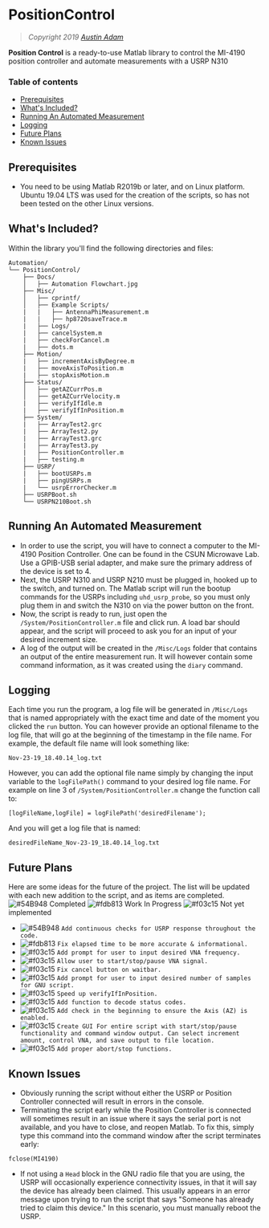 # PositionControl

> *Copyright 2019 [Austin Adam](https://github.com/Ugikie)*

**Position Control** is a ready-to-use Matlab library to control the MI-4190 position controller and automate measurements with a USRP N310


### Table of contents

- [Prerequisites](#prerequisites)
- [What's Included?](#whats-included?)
- [Running An Automated Measurement](#running-an-automated-measurement)
- [Logging](#logging)
- [Future Plans](#future-plans)
- [Known Issues](#known-issues)


## Prerequisites
- You need to be using Matlab R2019b or later, and on Linux platform. Ubuntu 19.04 LTS was used for the creation of the scripts, so has not been tested on the other Linux versions.

## What's Included?

Within the library you'll find the following directories and files:

```text
Automation/
└── PositionControl/
    ├── Docs/
    │   ├── Automation Flowchart.jpg
    ├── Misc/
    │   ├── cprintf/
    │   ├── Example Scripts/
    |   |   ├── AntennaPhiMeasurement.m
    |   |   ├── hp8720saveTrace.m
    |   ├── Logs/
    |   ├── cancelSystem.m
    |   ├── checkForCancel.m
    |   ├── dots.m
    ├── Motion/
    |   ├── incrementAxisByDegree.m
    |   ├── moveAxisToPosition.m
    |   ├── stopAxisMotion.m
    ├── Status/
    │   ├── getAZCurrPos.m
    │   ├── getAZCurrVelocity.m
    |   ├── verifyIfIdle.m
    |   ├── verifyIfInPosition.m
    ├── System/
    |   ├── ArrayTest2.grc
    |   ├── ArrayTest2.py
    |   ├── ArrayTest3.grc
    |   ├── ArrayTest3.py
    |   ├── PositionController.m
    |   ├── testing.m
    ├── USRP/
    |   ├── bootUSRPs.m
    |   ├── pingUSRPs.m
    |   └── usrpErrorChecker.m
    ├── USRPBoot.sh
    └── USRPN210Boot.sh
```

## Running An Automated Measurement
- In order to use the script, you will have to connect a computer to the MI-4190 Position Controller. One can be found in the CSUN Microwave Lab. Use a GPIB-USB serial adapter, and make sure the primary address of the device is set to 4. 
- Next, the USRP N310 and USRP N210 must be plugged in, hooked up to the switch, and turned on. The Matlab script will run the bootup commands for the USRPs including `uhd_usrp_probe`, so you must only plug them in and switch the N310 on via the power button on the front.
- Now, the script is ready to run, just open the `/System/PositionController.m` file and click run. A load bar should appear, and the script will proceed to ask you for an input of your desired increment size.
- A log of the output will be created in the `/Misc/Logs` folder that contains an output of the entire measurement run. It will however contain some command information, as it was created using the `diary` command.

## Logging
Each time you run the program, a log file will be generated in `/Misc/Logs` that is named appropriately with the exact time and date of the moment you clicked the `run` button. You can however provide an optional filename to the log file, that will go at the beginning of the timestamp in the file name. For example, the default file name will look something like:

```
Nov-23-19_18.40.14_log.txt
```
However, you can add the optional file name simply by changing the input variable to the `logFilePath()` command to your desired log file name. For example on line 3 of `/System/PositionController.m` change the function call to:
```
[logFileName,logFile] = logFilePath('desiredFilename');
```
And you will get a log file that is named:
```
desiredFileName_Nov-23-19_18.40.14_log.txt
```

## Future Plans
Here are some ideas for the future of the project. The list will be updated with each new addition to the script, and as items are completed.  
![#54B948](https://placehold.it/15/54B948/000000?text=+) Completed    ![#fdb813](https://placehold.it/15/fdb813/000000?text=+) Work In Progress    ![#f03c15](https://placehold.it/15/f03c15/000000?text=+) Not yet implemented
- ![#54B948](https://placehold.it/15/54B948/000000?text=+) `Add continuous checks for USRP response throughout the code.`
- ![#fdb813](https://placehold.it/15/fdb813/000000?text=+) `Fix elapsed time to be more accurate & informational.`
- ![#f03c15](https://placehold.it/15/f03c15/000000?text=+) `Add prompt for user to input desired VNA frequency.`
- ![#f03c15](https://placehold.it/15/f03c15/000000?text=+) `Allow user to start/stop/pause VNA signal.`
- ![#f03c15](https://placehold.it/15/f03c15/000000?text=+) `Fix cancel button on waitbar.`
- ![#f03c15](https://placehold.it/15/f03c15/000000?text=+) `Add prompt for user to input desired number of samples for GNU script.`
- ![#f03c15](https://placehold.it/15/f03c15/000000?text=+) `Speed up verifyIfInPosition.`
- ![#f03c15](https://placehold.it/15/f03c15/000000?text=+) `Add function to decode status codes.`
- ![#f03c15](https://placehold.it/15/f03c15/000000?text=+) `Add check in the beginning to ensure the Axis (AZ) is enabled.`
- ![#f03c15](https://placehold.it/15/f03c15/000000?text=+) `Create GUI For entire script with start/stop/pause functionality and command window output. Can select increment amount, control VNA, and save output to file location.`
- ![#f03c15](https://placehold.it/15/f03c15/000000?text=+) `Add proper abort/stop functions.`

## Known Issues
- Obviously running the script without either the USRP or Position Controller connected will result in errors in the console.
- Terminating the script early while the Position Controller is connected will sometimes result in an issue where it says the serial port is not available, and you have to close, and reopen Matlab. To fix this, simply type this command into the command window after the script terminates early:
```
fclose(MI4190)
``` 
- If not using a `Head` block in the GNU radio file that you are using, the USRP will occasionally experience connectivity issues, in that it will say the device has already been claimed. This usually appears in an error message upon trying to run the script that says "Someone has already tried to claim this device." In this scenario, you must manually reboot the USRP. 

